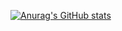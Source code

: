 [![Anurag's GitHub stats](https://github-readme-stats.vercel.app/api?username=dave122345&show_icons=true&count_private=true&theme=tokyonight)](https://github.com/auraghazra/github-readme-stats)
